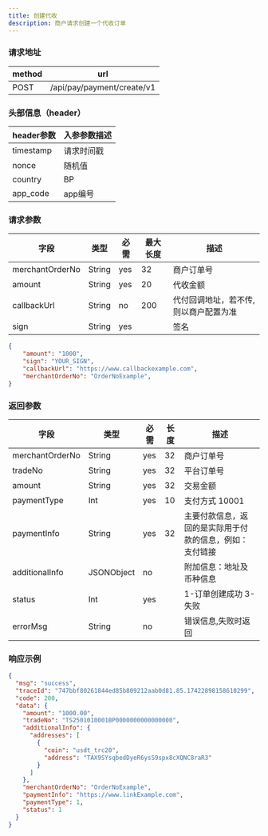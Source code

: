 ```yaml
---
title: 创建代收
description: 商户请求创建一个代收订单
---
```


### 请求地址

| method | url                        |
| ------ | -------------------------- |
| POST   | /api/pay/payment/create/v1 |

### 头部信息（header）

| header参数                  | 入参参数描述 |
|---------------------------|--------|
| timestamp                 | 请求时间戳  |
| nonce                     | 随机值    |
| country                   | BP     |
| app_code                  | app编号  |


### 请求参数

| 字段              | 类型   | 必需  | 最大长度 | 描述                                                |
|-----------------| ------ |-----|------|---------------------------------------------------|
| merchantOrderNo | String | yes | 32   | 商户订单号                                             |
| amount          | String | yes | 20   | 代收金额                                      |
| callbackUrl     | String | no  | 200  | 代付回调地址，若不传, 则以商户配置为准                              |
| sign            | String | yes |      | 签名                                                |


```json title="请求示例"
{
    "amount": "1000",
    "sign": "YOUR_SIGN",
    "callbackUrl": "https://www.callbackexample.com",
    "merchantOrderNo": "OrderNoExample",
}
```

### 返回参数

| 字段            | 类型       | 必需  | 长度 | 描述                           |
| --------------- | ---------- |-----| ---- |------------------------------|
| merchantOrderNo | String     | yes | 32   | 商户订单号                        |
| tradeNo         | String     | yes | 32   | 平台订单号                        |
| amount          | String     | yes | 32   | 交易金额                         |
| paymentType     | Int        | yes | 10   | 支付方式 10001                   |
| paymentInfo     | String     | yes | 32   | 主要付款信息，返回的是实际用于付款的信息，例如：支付链接 |
| additionalInfo  | JSONObject | no  |      | 附加信息：地址及币种信息                 |
| status          | Int        | yes |    | 1-订单创建成功  3-失败               |
| errorMsg        | String     | no  |    | 错误信息,失败时返回                   |


### 响应示例
```json
{
  "msg": "success",
  "traceId": "747bbf80261844ed85b809212aab0d81.85.17422898158610299",
  "code": 200,
  "data": {
    "amount": "1000.00",
    "tradeNo": "TS2501010001BP0000000000000000",
    "additionalInfo": {
      "addresses": [
        {
          "coin": "usdt_trc20",
          "address": "TAX9SYsqbedDyeR6ysS9spx8cXQNC8raR3"
        }
      ]
    },
    "merchantOrderNo": "OrderNoExample",
    "paymentInfo": "https://www.linkExample.com",
    "paymentType": 1,
    "status": 1
  }
}
```

```
